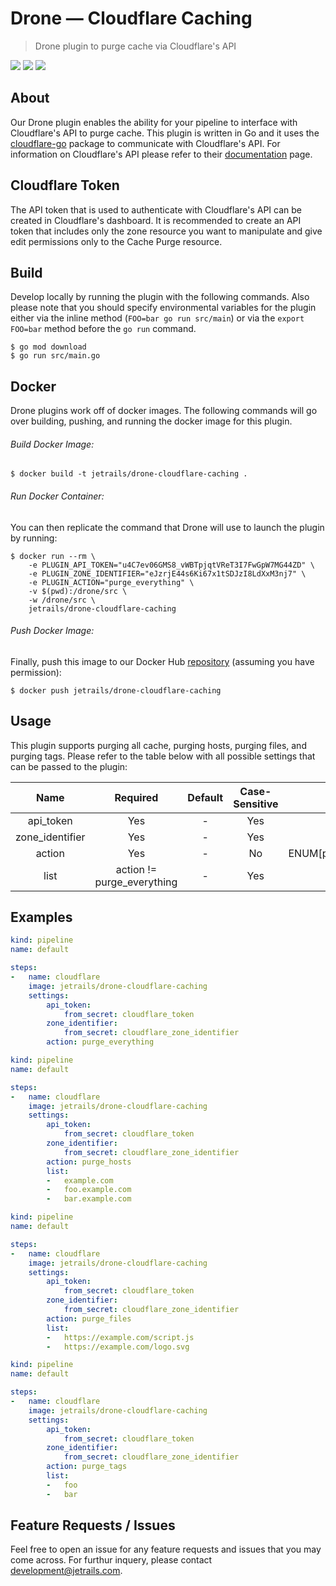 # Drone — Cloudflare Caching
> Drone plugin to purge cache via Cloudflare's API

![](https://img.shields.io/badge/License-MIT-lightgray.svg?style=for-the-badge)
![](https://img.shields.io/docker/stars/jetrails/drone-cloudflare-caching.svg?style=for-the-badge&colorB=9f9f9f)
![](https://img.shields.io/docker/pulls/jetrails/drone-cloudflare-caching.svg?style=for-the-badge&colorB=9f9f9f)

## About

Our Drone plugin enables the ability for your pipeline to interface with Cloudflare's API to purge cache. This plugin is written in Go and it uses the [cloudflare-go](https://github.com/cloudflare/cloudflare-go) package to communicate with Cloudflare's API. For information on Cloudflare's API please refer to their [documentation](https://api.cloudflare.com/#zone-purge-all-files) page.

## Cloudflare Token

The API token that is used to authenticate with Cloudflare's API can be created in Cloudflare's dashboard. It is recommended to create an API token that includes only the zone resource you want to manipulate and give edit permissions only to the Cache Purge resource.

## Build

Develop locally by running the plugin with the following commands. Also please note that you should specify environmental variables for the plugin either via the inline method (`FOO=bar go run src/main`) or via the `export FOO=bar` method before the `go run` command.

```shell
$ go mod download
$ go run src/main.go
```

## Docker

Drone plugins work off of docker images. The following commands will go over building, pushing, and running the docker image for this plugin.

###### Build Docker Image:

```shell
$ docker build -t jetrails/drone-cloudflare-caching .
```

###### Run Docker Container:

You can then replicate the command that Drone will use to launch the plugin by running:

```shell
$ docker run --rm \
	-e PLUGIN_API_TOKEN="u4C7ev06GMS8_vWBTpjqtVReT3I7FwGpW7MG44ZD" \
	-e PLUGIN_ZONE_IDENTIFIER="eJzrjE44s6Ki67x1tSDJzI8LdXxM3nj7" \
	-e PLUGIN_ACTION="purge_everything" \
	-v $(pwd):/drone/src \
	-w /drone/src \
	jetrails/drone-cloudflare-caching
```

###### Push Docker Image:

Finally, push this image to our Docker Hub [repository](https://hub.docker.com/r/jetrails/drone-cloudflare-caching) (assuming you have permission):

```shell
$ docker push jetrails/drone-cloudflare-caching
```

## Usage

This plugin supports purging all cache, purging hosts, purging files, and purging tags. Please refer to the table below with all possible settings that can be passed to the plugin:

|       Name      |           Required         | Default | Case-Sensitive |                            Type                           |
|:---------------:|:--------------------------:|:-------:|:--------------:|:---------------------------------------------------------:|
|    api_token    |             Yes            |    -    |       Yes      |                           STRING                          |
| zone_identifier |             Yes            |    -    |       Yes      |                           STRING                          |
|      action     |             Yes            |    -    |       No       | ENUM[purge_everything,purge_hosts,purge_files,purge_tags] |
|       list      | action != purge_everything |    -    |       Yes      |                       ARRAY\<STRING\>                       |

## Examples

```yaml
kind: pipeline
name: default

steps:
-   name: cloudflare
    image: jetrails/drone-cloudflare-caching
    settings:
        api_token:
            from_secret: cloudflare_token
        zone_identifier:
            from_secret: cloudflare_zone_identifier
        action: purge_everything
```

```yaml
kind: pipeline
name: default

steps:
-   name: cloudflare
    image: jetrails/drone-cloudflare-caching
    settings:
        api_token:
            from_secret: cloudflare_token
        zone_identifier:
            from_secret: cloudflare_zone_identifier
        action: purge_hosts
        list:
        -   example.com
        -   foo.example.com
        -   bar.example.com
```

```yaml
kind: pipeline
name: default

steps:
-   name: cloudflare
    image: jetrails/drone-cloudflare-caching
    settings:
        api_token:
            from_secret: cloudflare_token
        zone_identifier:
            from_secret: cloudflare_zone_identifier
        action: purge_files
        list:
        -   https://example.com/script.js
        -   https://example.com/logo.svg
```

```yaml
kind: pipeline
name: default

steps:
-   name: cloudflare
    image: jetrails/drone-cloudflare-caching
    settings:
        api_token:
            from_secret: cloudflare_token
        zone_identifier:
            from_secret: cloudflare_zone_identifier
        action: purge_tags
        list:
        -   foo
        -   bar
```

## Feature Requests / Issues

Feel free to open an issue for any feature requests and issues that you may come across. For furthur inquery, please contact [development@jetrails.com](mailto://development@jetrails.com).
